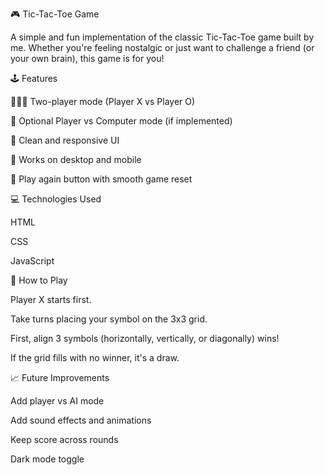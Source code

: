 🎮 Tic-Tac-Toe Game

A simple and fun implementation of the classic Tic-Tac-Toe game built by me. Whether you're feeling nostalgic or just want to challenge a friend (or your own brain), this game is for you!


🕹️ Features

🧑‍🤝‍🧑 Two-player mode (Player X vs Player O)

🧠 Optional Player vs Computer mode (if implemented)

🎨 Clean and responsive UI

📱 Works on desktop and mobile

🔁 Play again button with smooth game reset


💻 Technologies Used

HTML

CSS

JavaScript


🎯 How to Play

Player X starts first.

Take turns placing your symbol on the 3x3 grid.

First, align 3 symbols (horizontally, vertically, or diagonally) wins!

If the grid fills with no winner, it's a draw.


📈 Future Improvements

Add player vs AI mode

Add sound effects and animations

Keep score across rounds

Dark mode toggle
